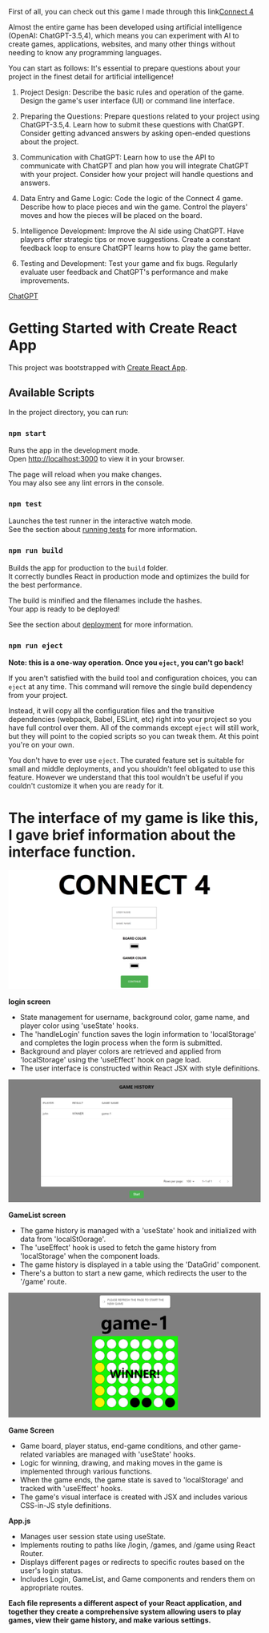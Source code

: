 First of all, you can check out this game I made through this link[Connect 4](https://en.wikipedia.org/wiki/Connect_Four)

Almost the entire game has been developed using artificial intelligence (OpenAI: ChatGPT-3.5,4), which means you can experiment with AI to create games, applications, websites, and many other things without needing to know any programming languages.

You can start as follows: It's essential to prepare questions about your project in the finest detail for artificial intelligence!
1. Project Design:
Describe the basic rules and operation of the game.
Design the game's user interface (UI) or command line interface.

2. Preparing the Questions:
Prepare questions related to your project using ChatGPT-3.5,4. Learn how to submit these questions with ChatGPT.
Consider getting advanced answers by asking open-ended questions about the project.

3. Communication with ChatGPT:
Learn how to use the API to communicate with ChatGPT and plan how you will integrate ChatGPT with your project.
Consider how your project will handle questions and answers.

4. Data Entry and Game Logic:
Code the logic of the Connect 4 game. Describe how to place pieces and win the game.
Control the players' moves and how the pieces will be placed on the board.

5. Intelligence Development:
Improve the AI ​​side using ChatGPT. Have players offer strategic tips or move suggestions.
Create a constant feedback loop to ensure ChatGPT learns how to play the game better.

6. Testing and Development:
Test your game and fix bugs.
Regularly evaluate user feedback and ChatGPT's performance and make improvements.

[ChatGPT](https://chat.openai.com/share/7938fe01-643c-46a7-bfc8-d446269c2a71)


# Getting Started with Create React App 

This project was bootstrapped with [Create React App](https://github.com/facebook/create-react-app).

## Available Scripts

In the project directory, you can run:

### `npm start`

Runs the app in the development mode.\
Open [http://localhost:3000](http://localhost:3000) to view it in your browser.

The page will reload when you make changes.\
You may also see any lint errors in the console.

### `npm test`

Launches the test runner in the interactive watch mode.\
See the section about [running tests](https://facebook.github.io/create-react-app/docs/running-tests) for more information.

### `npm run build`

Builds the app for production to the `build` folder.\
It correctly bundles React in production mode and optimizes the build for the best performance.

The build is minified and the filenames include the hashes.\
Your app is ready to be deployed!

See the section about [deployment](https://facebook.github.io/create-react-app/docs/deployment) for more information.

### `npm run eject`

**Note: this is a one-way operation. Once you `eject`, you can't go back!**

If you aren't satisfied with the build tool and configuration choices, you can `eject` at any time. This command will remove the single build dependency from your project.

Instead, it will copy all the configuration files and the transitive dependencies (webpack, Babel, ESLint, etc) right into your project so you have full control over them. All of the commands except `eject` will still work, but they will point to the copied scripts so you can tweak them. At this point you're on your own.

You don't have to ever use `eject`. The curated feature set is suitable for small and middle deployments, and you shouldn't feel obligated to use this feature. However we understand that this tool wouldn't be useful if you couldn't customize it when you are ready for it.

# The interface of my game is like this, I gave brief information about the interface function.

![Login Screen](./public/images/login.png) 

**login screen**

- State management for username, background color, game name, and player color using 'useState' hooks.
- The 'handleLogin' function saves the login information to 'localStorage' and completes the login process when the form is submitted.
- Background and player colors are retrieved and applied from 'localStorage' using the 'useEffect' hook on page load.
- The user interface is constructed within React JSX with style definitions.


![GameList Screen](./public/images/GameList.png) 

**GameList screen**

- The game history is managed with a 'useState' hook and initialized with data from 'localSt0orage'.
- The 'useEffect' hook is used to fetch the game history from 'localStorage' when the component loads.
- The game history is displayed in a table using the 'DataGrid' component.
- There's a button to start a new game, which redirects the user to the '/game' route.


![GameList Screen](./public/images/game.png)

**Game Screen**

- Game board, player status, end-game conditions, and other game-related variables are managed with 'useState' hooks.
- Logic for winning, drawing, and making moves in the game is implemented through various functions.
- When the game ends, the game state is saved to 'localStorage' and tracked with 'useEffect' hooks.
- The game's visual interface is created with JSX and includes various CSS-in-JS style definitions.


**App.js**

- Manages user session state using useState.
- Implements routing to paths like /login, /games, and /game using React Router.
- Displays different pages or redirects to specific routes based on the user's login status.
- Includes Login, GameList, and Game components and renders them on appropriate routes.

**Each file represents a different aspect of your React application, and together they create a comprehensive system allowing users to play games, view their game history, and make various settings.**





